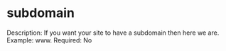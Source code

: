 # subdomain

Description: If you want your site to have a subdomain then here we are.
Example: www.
Required: No

